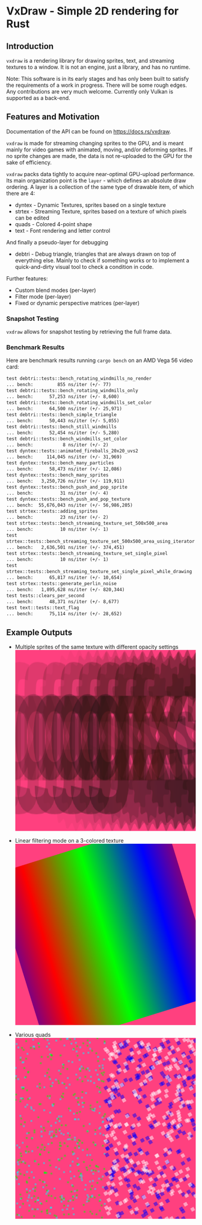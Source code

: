 # VxDraw - Simple 2D rendering for Rust #


## Introduction ##

`vxdraw` is a rendering library for drawing sprites, text, and streaming textures to a window. It is not an engine, just a library, and has no runtime.

Note: This software is in its early stages and has only been built to satisfy the requirements of a work in progress. There will be some rough edges. Any contributions are very much welcome. Currently only Vulkan is supported as a back-end.

## Features and Motivation ##

Documentation of the API can be found on https://docs.rs/vxdraw.

`vxdraw` is made for streaming changing sprites to the GPU, and is meant mainly for video games with animated, moving, and/or deforming sprites. If no sprite changes are made, the data is not re-uploaded to the GPU for the sake of efficiency.

`vxdraw` packs data tightly to acquire near-optimal GPU-upload performance. Its main organization point is the `layer` - which defines an absolute draw ordering. A layer is a collection of the same type of drawable item, of which there are 4:

 * dyntex - Dynamic Textures, sprites based on a single texture
 * strtex - Streaming Texture, sprites based on a texture of which pixels can be edited
 * quads - Colored 4-point shape
 * text - Font rendering and letter control

And finally a pseudo-layer for debugging

 * debtri - Debug triangle, triangles that are always drawn on top of everything else. Mainly to check if something works or to implement a quick-and-dirty visual tool to check a condition in code.

Further features:

 * Custom blend modes (per-layer)
 * Filter mode (per-layer)
 * Fixed or dynamic perspective matrices (per-layer)

### Snapshot Testing ###
`vxdraw` allows for snapshot testing by retrieving the full frame data.

### Benchmark Results ###

Here are benchmark results running `cargo bench` on an AMD Vega 56 video card:

    test debtri::tests::bench_rotating_windmills_no_render                      ... bench:         855 ns/iter (+/- 77)
    test debtri::tests::bench_rotating_windmills_only                           ... bench:      57,253 ns/iter (+/- 8,600)
    test debtri::tests::bench_rotating_windmills_set_color                      ... bench:      64,500 ns/iter (+/- 25,971)
    test debtri::tests::bench_simple_triangle                                   ... bench:      50,443 ns/iter (+/- 5,055)
    test debtri::tests::bench_still_windmills                                   ... bench:      52,454 ns/iter (+/- 5,280)
    test debtri::tests::bench_windmills_set_color                               ... bench:           8 ns/iter (+/- 2)
    test dyntex::tests::animated_fireballs_20x20_uvs2                           ... bench:     114,045 ns/iter (+/- 31,969)
    test dyntex::tests::bench_many_particles                                    ... bench:      58,473 ns/iter (+/- 12,086)
    test dyntex::tests::bench_many_sprites                                      ... bench:   3,250,726 ns/iter (+/- 119,911)
    test dyntex::tests::bench_push_and_pop_sprite                               ... bench:          31 ns/iter (+/- 4)
    test dyntex::tests::bench_push_and_pop_texture                              ... bench:  55,676,043 ns/iter (+/- 56,986,205)
    test strtex::tests::adding_sprites                                          ... bench:          23 ns/iter (+/- 2)
    test strtex::tests::bench_streaming_texture_set_500x500_area                ... bench:          10 ns/iter (+/- 1)
    test strtex::tests::bench_streaming_texture_set_500x500_area_using_iterator ... bench:   2,636,501 ns/iter (+/- 374,451)
    test strtex::tests::bench_streaming_texture_set_single_pixel                ... bench:          10 ns/iter (+/- 1)
    test strtex::tests::bench_streaming_texture_set_single_pixel_while_drawing  ... bench:      65,817 ns/iter (+/- 10,654)
    test strtex::tests::generate_perlin_noise                                   ... bench:   1,895,628 ns/iter (+/- 820,344)
    test tests::clears_per_second                                               ... bench:      48,371 ns/iter (+/- 8,677)
    test text::tests::text_flag                                                 ... bench:      75,114 ns/iter (+/- 28,652)

## Example Outputs ##

* Multiple sprites of the same texture with different opacity settings
![result-1](tests/vxdraw/bunch_of_different_opacity_sprites.png)

* Linear filtering mode on a 3-colored texture
![result-2](tests/vxdraw/linear_filtering_mode.png)

* Various quads
![result-3](tests/vxdraw/quad_mass_manip.png)
